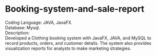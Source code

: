 # Booking-system-and-sale-report
Coding Language: JAVA, JavaFX.   
Database: Mysql.   
Description:    
Developed a Clothing booking system with JavaFX, JAVA, and MySQL to record products, orders, and customer details. The
system also provides visualization reports for analysts to make marketing strategies.
